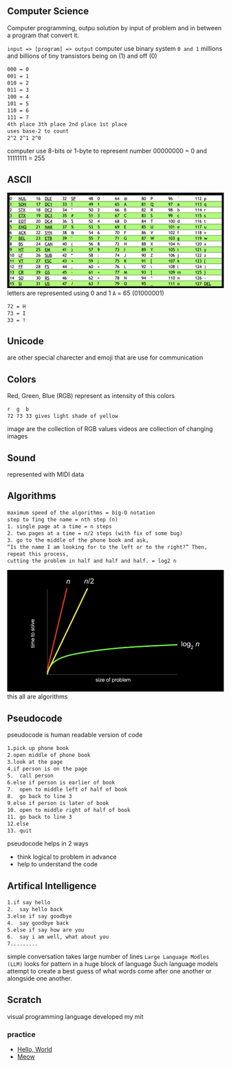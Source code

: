 ## Computer Science
Computer programming, outpu solution by input of problem and in between a program that convert it.

``input => [program] => output``
computer use binary system ``0 and 1``
millions and billions of tiny transistors being on (1) and off (0)
```example how computer counts
000 = 0
001 = 1
010 = 2
011 = 3
100 = 4
101 = 5
110 = 6
111 = 7
4th place 3th place 2nd place 1st place
uses base-2 to count
2^2 2^1 2^0
```
computer use 8-bits or 1-byte to represent number 00000000 = 0 and 11111111 = 255

## ASCII
![](./extra/ascii.png)
letters are represented using 0 and 1
``A`` = 65 (01000001)
```
72 = H
73 = I
33 = !
```

## Unicode
are other special charecter and emoji that are use for communication

## Colors
Red, Green, Blue (RGB)
represent as intensity of this colors
```
r  g  b
72 73 33 gives light shade of yellow
```
image are the collection of RGB values
videos are collection of changing images

## Sound
represented with MIDI data

## Algorithms
```finding single name in phone book
maximum speed of the algorithms = big-O notation
step to fing the name = nth step (n)
1. single page at a time = n steps
2. two pages at a time = n/2 steps (with fix of some bug)
3. go to the middle of the phone book and ask, 
“Is the name I am looking for to the left or to the right?” Then, repeat this process, 
cutting the problem in half and half and half. = log2 n
```
![](./extra/time_vs_size_of_problem.png)
this all are algorithms

## Pseudocode
pseudocode is human readable version of code
```pseudocode of contact book (algorithms)
1.pick up phone book
2.open middle of phone book
3.look at the page
4.if person is on the page
5.  call person
6.else if person is earlier of book
7.  open to middle left of half of book
8.  go back to line 3
9.else if person is later of book
10. open to middle right of half of book
11. go back to line 3
12.else
13. quit
```
pseudocode helps in 2 ways
- think logical to problem in advance
- help to understand the code

## Artifical Intelligence
```sample AI chat bot pseudocode
1.if say hello
2.  say hello back
3.else if say goodbye
4.  say goodbye back
5.else if say how are you
6.  say i am well, what about you
7.........
```
simple conversation takes large number of lines
``Large Language Modles (LLM)`` looks for pattern in a huge block of language
Such language models attempt to create a best guess of what words come after one another or alongside one another.

## Scratch
visual programming language developed my mit
### practice
- [Hello, World](https://scratch.mit.edu/projects/1030514017)
- [Meow](https://scratch.mit.edu/projects/1030515824)
